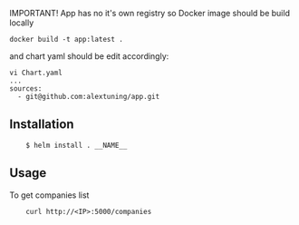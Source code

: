 IMPORTANT! App has no it's own registry so Docker image should be build locally
```
docker build -t app:latest .
```

and chart yaml should be edit accordingly:

```
vi Chart.yaml
...
sources:
  - git@github.com:alextuning/app.git
```


## Installation

```
    $ helm install . __NAME__
```

## Usage
To get companies list
```
    curl http://<IP>:5000/companies
```
